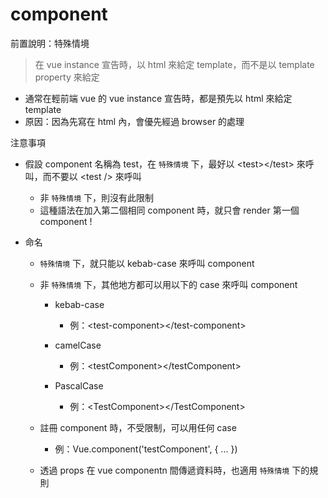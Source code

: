# component

前置說明：特殊情境

> 在 vue instance 宣告時，以 html 來給定 template，而不是以 template property 來給定

-   通常在輕前端 vue 的 vue instance 宣告時，都是預先以 html 來給定 template
-   原因：因為先寫在 html 內，會優先經過 browser 的處理

注意事項

-   假設 component 名稱為 test，在 `特殊情境` 下，最好以 \<test>\</test> 來呼叫，而不要以 \<test /> 來呼叫

    -   非 `特殊情境` 下，則沒有此限制
    -   這種語法在加入第二個相同 component 時，就只會 render 第一個 component !

-   命名

    -   `特殊情境` 下，就只能以 kebab-case 來呼叫 component
    -   非 `特殊情境` 下，其他地方都可以用以下的 case 來呼叫 component

        -   kebab-case

            -   例：\<test-component>\</test-component>

        -   camelCase

            -   例：\<testComponent>\</testComponent>

        -   PascalCase
            -   例：\<TestComponent>\</TestComponent>

    -   註冊 component 時，不受限制，可以用任何 case
        -   例：Vue.component('testComponent', { ... })

    - 透過 props 在 vue componentn 間傳遞資料時，也適用 `特殊情境` 下的規則
